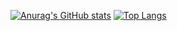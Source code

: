 [![Anurag's GitHub stats](https://github-readme-stats.vercel.app/api?username=exx8)](https://github.com/anuraghazra/github-readme-stats)
[![Top Langs](https://github-readme-stats.vercel.app/api/top-langs/?username=exx8)](https://github.com/anuraghazra/github-readme-stats)

<!--
**exx8/exx8** is a ✨ _special_ ✨ repository because its `README.md` (this file) appears on your GitHub profile.

Here are some ideas to get you started:

- 🔭 I’m currently working on ...
- 🌱 I’m currently learning ...
- 👯 I’m looking to collaborate on ...
- 🤔 I’m looking for help with ...
- 💬 Ask me about ...
- 📫 How to reach me: ...
- 😄 Pronouns: ...
- ⚡ Fun fact: ...
### Hi there 👋

-->
